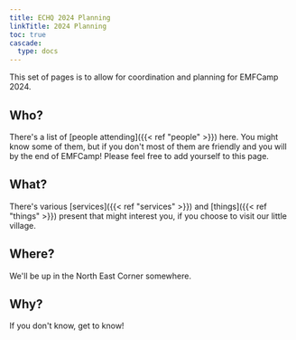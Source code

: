 ```yaml
---
title: ECHQ 2024 Planning
linkTitle: 2024 Planning
toc: true
cascade:
  type: docs
---
```

This set of pages is to allow for coordination and planning for EMFCamp 2024.

## Who?
There's a list of [people attending]({{< ref "people" >}}) here. You might know some of them, but if you don't most of them are friendly and you will by the end of EMFCamp! Please feel free to add yourself to this page.

## What?
There's various [services]({{< ref "services" >}}) and [things]({{< ref "things" >}}) present that might interest you, if you choose to visit our little village.

## Where?
We'll be up in the North East Corner somewhere.

## Why?
If you don't know, get to know!

